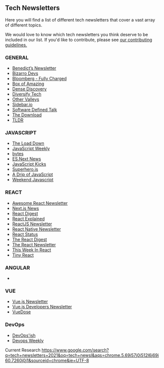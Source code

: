 ## Tech Newsletters

Here you will find a list of different tech newsletters that cover a vast array of different topics.

We would love to know which tech newsletters you think deserve to be included in our list. If you'd like to contribute, please see [our contributing guidelines.](./CONTRIBUTING.md)

### GENERAL
- [Benedict’s Newsletter](https://www.ben-evans.com/newsletter)
- [Bizarro Devs](https://bizzarodevs.com/)
- [Bloomberg - Fully Charged](https://link.mail.bloombergbusiness.com/public/11147896)
- [Box of Amazing](https://boxofamazing.com)
- [Dense Discovery](https://www.densediscovery.com/)
- [Diversify Tech](https://www.diversifytech.co/)
- [Other Valleys](https://www.othervalleys.net/)
- [Sidebar.io](https://sidebar.io/)
- [Software Defined Talk](https://us1.campaign-archive.com/home/?u=ce6149b4008d62a08093a4fa6&id=5877922e21)
- [The Download](https://forms.technologyreview.com/newsletters/briefing-the-download/)
- [TLDR](https://tldr.tech/)

### JAVASCRIPT
- [The Load Down](https://www.thisdot.co/newsletter/)
- [JavaScript Weekly](https://javascriptweekly.com/)
- [bytes](https://bytes.dev/)
- [ES.Next News](http://esnextnews.com/)
- [ JavaScript Kicks](http://javascriptkicks.com/)
- [ Superhero.js](http://superherojs.com/)
- [A Drip of JavaScript](http://adripofjavascript.com/)
- [ Weekend Javascript ]()



### REACT
- [Awesome React Newsletter](https://react.libhunt.com/newsletter)
- [Next.js News](https://nextjsnews.com)
- [React Digest](https://reactdigest.net/)
- [React Explained](https://www.getrevue.co/profile/react-explained)
- [ReactJS Newsletter](http://reactjsnewsletter.com/)
- [React Native Newsletter](http://reactnative.cc/)
- [React Status](https://react.statuscode.com/)
- [The React Digest](https://www.getrevue.co/profile/the-react-digest)
- [The React Newsletter](http://theproblemsolver.nl/TheReactNewsletter/Subscribe)
- [This Week In React](https://this-week-in-react.org/)
- [Tiny React](https://tinyreact.email)

### ANGULAR
- 

### VUE
- [Vue.js Newsletter](https://news.vuejs.org)
- [Vue.js Developers Newsletter](https://www.getrevue.co/profile/vuejs-developers)
- [VueDose](https://vuedose.tips)


### DevOps
- [ DevOps'ish](https://devopsish.com/)
- [Devops Weekly](https://www.devopsweekly.com/)

Current Research 
https://www.google.com/search?q=tech+newsletters+2021&oq=tech+newsl&aqs=chrome.5.69i57j0i512l6j69i60.7260j0j1&sourceid=chrome&ie=UTF-8